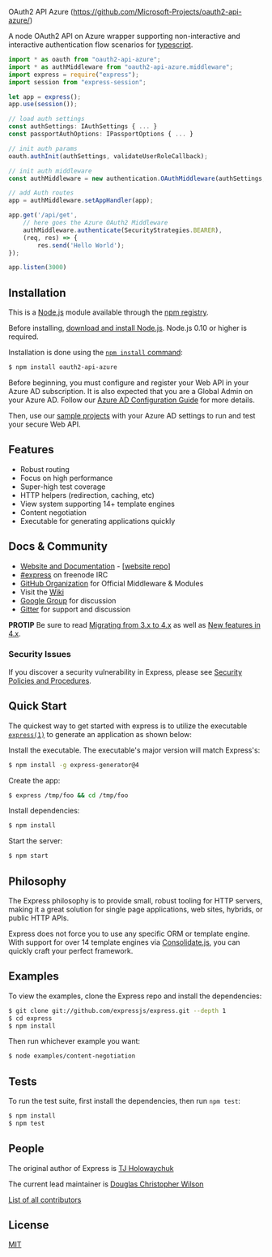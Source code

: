 OAuth2 API Azure
(https://github.com/Microsoft-Projects/oauth2-api-azure/)

  A node OAuth2 API on Azure wrapper supporting non-interactive and interactive authentication flow scenarios for [typescript](https://www.typescriptlang.org/).


```js
import * as oauth from "oauth2-api-azure";
import * as authMiddleware from "oauth2-api-azure.middleware";
import express = require("express");
import session from "express-session";

let app = express();
app.use(session());

// load auth settings
const authSettings: IAuthSettings { ... }
const passportAuthOptions: IPassportOptions { ... }

// init auth params
oauth.authInit(authSettings, validateUserRoleCallback);

// init auth middleware
const authMiddleware = new authentication.OAuthMiddleware(authSettings,passportAuthOptions, apiHostname, baseApiUrl);

// add Auth routes
app = authMiddleware.setAppHandler(app);

app.get('/api/get',
    // here goes the Azure OAuth2 Middleware
    authMiddleware.authenticate(SecurityStrategies.BEARER),
    (req, res) => {
        res.send('Hello World');
});

app.listen(3000)
```

## Installation

This is a [Node.js](https://nodejs.org/en/) module available through the
[npm registry](https://www.npmjs.com/).

Before installing, [download and install Node.js](https://nodejs.org/en/download/).
Node.js 0.10 or higher is required.

Installation is done using the
[`npm install` command](https://docs.npmjs.com/getting-started/installing-npm-packages-locally):

```bash
$ npm install oauth2-api-azure
```

Before beginning, you must configure and register your Web API in your Azure AD subscription. It is also expected that you are a Global Admin on your Azure AD.
Follow our [Azure AD Configuration Guide](GetStartedGuide.md) for more details.

Then, use our [sample projects](./examples) with your Azure AD settings to run and test your secure Web API.


## Features

  * Robust routing
  * Focus on high performance
  * Super-high test coverage
  * HTTP helpers (redirection, caching, etc)
  * View system supporting 14+ template engines
  * Content negotiation
  * Executable for generating applications quickly

## Docs & Community

  * [Website and Documentation](http://expressjs.com/) - [[website repo](https://github.com/expressjs/expressjs.com)]
  * [#express](https://webchat.freenode.net/?channels=express) on freenode IRC
  * [GitHub Organization](https://github.com/expressjs) for Official Middleware & Modules
  * Visit the [Wiki](https://github.com/expressjs/express/wiki)
  * [Google Group](https://groups.google.com/group/express-js) for discussion
  * [Gitter](https://gitter.im/expressjs/express) for support and discussion

**PROTIP** Be sure to read [Migrating from 3.x to 4.x](https://github.com/expressjs/express/wiki/Migrating-from-3.x-to-4.x) as well as [New features in 4.x](https://github.com/expressjs/express/wiki/New-features-in-4.x).

### Security Issues

If you discover a security vulnerability in Express, please see [Security Policies and Procedures](Security.md).

## Quick Start

  The quickest way to get started with express is to utilize the executable [`express(1)`](https://github.com/expressjs/generator) to generate an application as shown below:

  Install the executable. The executable's major version will match Express's:

```bash
$ npm install -g express-generator@4
```

  Create the app:

```bash
$ express /tmp/foo && cd /tmp/foo
```

  Install dependencies:

```bash
$ npm install
```

  Start the server:

```bash
$ npm start
```

## Philosophy

  The Express philosophy is to provide small, robust tooling for HTTP servers, making
  it a great solution for single page applications, web sites, hybrids, or public
  HTTP APIs.

  Express does not force you to use any specific ORM or template engine. With support for over
  14 template engines via [Consolidate.js](https://github.com/tj/consolidate.js),
  you can quickly craft your perfect framework.

## Examples

  To view the examples, clone the Express repo and install the dependencies:

```bash
$ git clone git://github.com/expressjs/express.git --depth 1
$ cd express
$ npm install
```

  Then run whichever example you want:

```bash
$ node examples/content-negotiation
```

## Tests

  To run the test suite, first install the dependencies, then run `npm test`:

```bash
$ npm install
$ npm test
```

## People

The original author of Express is [TJ Holowaychuk](https://github.com/tj)

The current lead maintainer is [Douglas Christopher Wilson](https://github.com/dougwilson)

[List of all contributors](https://github.com/expressjs/express/graphs/contributors)

## License

  [MIT](LICENSE)

[npm-image]: https://img.shields.io/npm/v/express.svg
[npm-url]: https://npmjs.org/package/express
[downloads-image]: https://img.shields.io/npm/dm/express.svg
[downloads-url]: https://npmjs.org/package/express
[travis-image]: https://img.shields.io/travis/expressjs/express/master.svg?label=linux
[travis-url]: https://travis-ci.org/expressjs/express
[appveyor-image]: https://img.shields.io/appveyor/ci/dougwilson/express/master.svg?label=windows
[appveyor-url]: https://ci.appveyor.com/project/dougwilson/express
[coveralls-image]: https://img.shields.io/coveralls/expressjs/express/master.svg
[coveralls-url]: https://coveralls.io/r/expressjs/express?branch=master
[gratipay-image-visionmedia]: https://img.shields.io/gratipay/visionmedia.svg
[gratipay-url-visionmedia]: https://gratipay.com/visionmedia/
[gratipay-image-dougwilson]: https://img.shields.io/gratipay/dougwilson.svg
[gratipay-url-dougwilson]: https://gratipay.com/dougwilson/